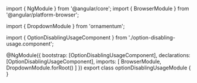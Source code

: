 import { NgModule } from '@angular/core';
import { BrowserModule } from '@angular/platform-browser';
  
import { DropdownModule } from 'ornamentum';
  
import { OptionDisablingUsageComponent } from './option-disabling-usage.component';

@NgModule({
 bootstrap: [OptionDisablingUsageComponent],
 declarations: [OptionDisablingUsageComponent],
 imports: [
    BrowserModule, 
    DropdownModule.forRoot()
  ]
})
export class optionDisablingUsageModule {
}
